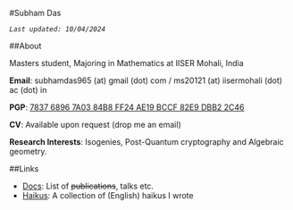 #Subham Das

_`Last updated: 10/04/2024`_

##About 

Masters student, Majoring in Mathematics at IISER Mohali, India

**Email**: subhamdas965 (at) gmail (dot) com /  ms20121 (at) iisermohali (dot) ac (dot) in

**PGP**: [7837 6896 7A03 84B8 FF24 AE19 BCCF 82E9 DBB2 2C46](?page=pgp)

**CV**: Available upon request (drop me an email)

**Research Interests**: Isogenies, Post-Quantum cryptography and Algebraic geometry.

##Links 

- [Docs](?page=docs): List of ~~publications~~, talks etc.  
- [Haikus](?page=haiku): A collection of (English) haikus I wrote


























